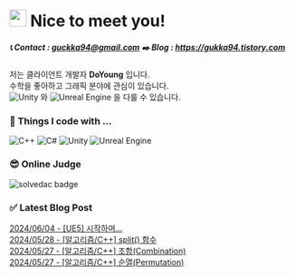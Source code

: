 
# <img src="https://github.com/JustDoYoung/JustDoYoung/assets/63029463/312b6a4a-8df0-4ae7-9a19-42dc5d5e3a7b" width="30" height="30"/> Nice to meet you! 
##### 📞 Contact : guckka94@gmail.com ✒️ Blog : https://gukka94.tistory.com   

저는 클라이언트 개발자 **DoYoung** 입니다.  
수학을 좋아하고 그래픽 분야에 관심이 있습니다.   
![Unity](https://img.shields.io/badge/unity-%23000000.svg?style=plastic&logo=unity&logoColor=white) 와 ![Unreal Engine](https://img.shields.io/badge/unrealengine-%23313131.svg?style=plastic&logo=unrealengine&logoColor=white) 을 다룰 수 있습니다.
   
### 🌱 Things I code with ...
  ![C++](https://img.shields.io/badge/c++-%2300599C.svg?style=plastic&logo=c%2B%2B&logoColor=white)
  ![C#](https://img.shields.io/badge/c%23-%23239120.svg?style=plastic&logo=csharp&logoColor=white)
  ![Unity](https://img.shields.io/badge/unity-%23000000.svg?style=plastic&logo=unity&logoColor=white) 
  ![Unreal Engine](https://img.shields.io/badge/unrealengine-%23313131.svg?style=plastic&logo=unrealengine&logoColor=white) 
   
### 😎 Online Judge
![solvedac badge](https://solvedac-readme-badge.vercel.app/api/v1/badge?user=tornado0310&theme=github-dark&compact=1)
   
   
### ✅ Latest Blog Post

[2024/06/04 - [UE5] 시작하며...](http://gukka94.tistory.com/32) <br>
[2024/05/28 - [알고리즘/C++] split() 함수](http://gukka94.tistory.com/31) <br>
[2024/05/27 - [알고리즘/C++] 조합(Combination)](http://gukka94.tistory.com/30) <br>
[2024/05/27 - [알고리즘/C++] 순열(Permutation)](http://gukka94.tistory.com/29) <br>
